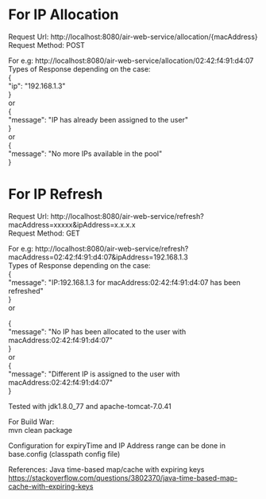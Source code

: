 # For IP Allocation
Request Url: http://localhost:8080/air-web-service/allocation/{macAddress}  
Request Method: POST  

For e.g: http://localhost:8080/air-web-service/allocation/02:42:f4:91:d4:07  
Types of Response depending on the case:   
{  
    "ip": "192.168.1.3"  
}  
	or  
{  
    "message": "IP has already been assigned to the user"  
}  
	or  
{  
    "message": "No more IPs available in the pool"  
}  

# For IP Refresh  
Request Url: http://localhost:8080/air-web-service/refresh?macAddress=xxxxx&ipAddress=x.x.x.x  
Request Method: GET  

For e.g: http://localhost:8080/air-web-service/refresh?macAddress=02:42:f4:91:d4:07&ipAddress=192.168.1.3  
Types of Response depending on the case:  
{  
    "message": "IP:192.168.1.3 for macAddress:02:42:f4:91:d4:07 has been refreshed"  
}  
	or  

{  
    "message": "No IP has been allocated to the user with macAddress:02:42:f4:91:d4:07"  
}  
	or  
{  
    "message": "Different IP is assigned to the user with macAddress:02:42:f4:91:d4:07"  
}  


Tested with jdk1.8.0_77 and apache-tomcat-7.0.41  

For Build War:   
mvn clean package  

Configuration for expiryTime and IP Address range can be done in base.config (classpath config file)  

References: Java time-based map/cache with expiring keys  
https://stackoverflow.com/questions/3802370/java-time-based-map-cache-with-expiring-keys  

